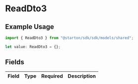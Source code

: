 # ReadDto3

## Example Usage

```typescript
import { ReadDto3 } from "@starton/sdk/sdk/models/shared";

let value: ReadDto3 = {};
```

## Fields

| Field       | Type        | Required    | Description |
| ----------- | ----------- | ----------- | ----------- |